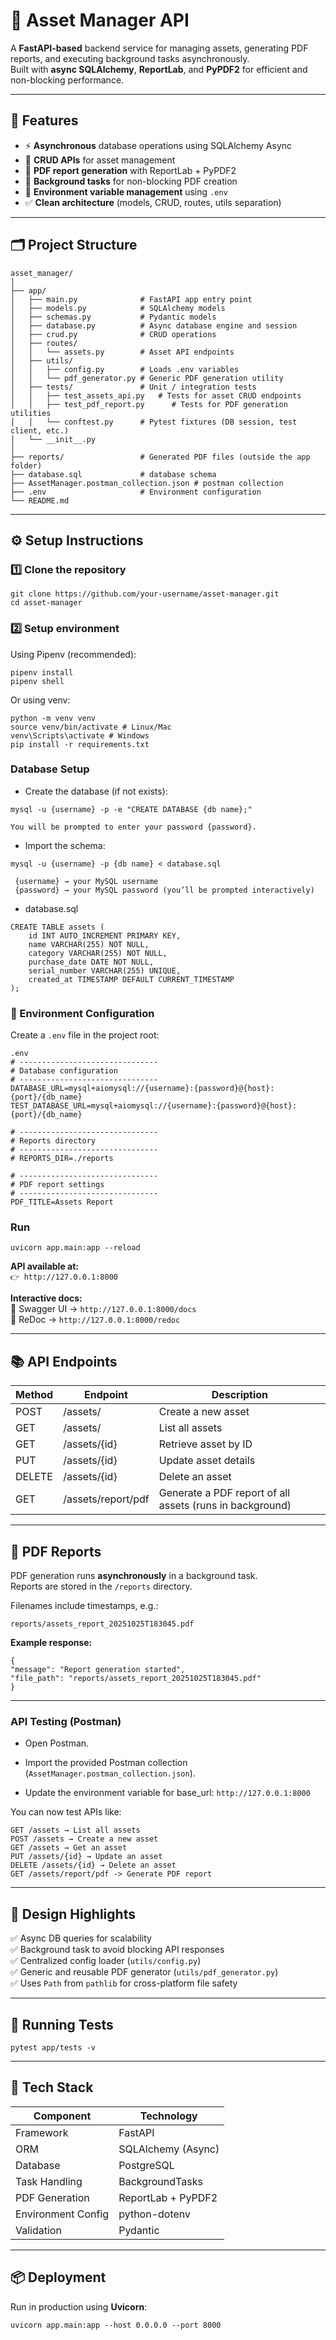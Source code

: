 # 🧾 Asset Manager API

A **FastAPI-based** backend service for managing assets, generating PDF reports, and executing background tasks asynchronously.  
Built with **async SQLAlchemy**, **ReportLab**, and **PyPDF2** for efficient and non-blocking performance.

---

## 🚀 Features

- ⚡ **Asynchronous** database operations using SQLAlchemy Async  
- 🧱 **CRUD APIs** for asset management  
- 📄 **PDF report generation** with ReportLab + PyPDF2  
- 🧰 **Background tasks** for non-blocking PDF creation  
- 🌱 **Environment variable management** using `.env`  
- ✅ **Clean architecture** (models, CRUD, routes, utils separation)

---

## 🗂️ Project Structure

```
asset_manager/
│
├── app/
│   ├── main.py              # FastAPI app entry point
│   ├── models.py            # SQLAlchemy models
│   ├── schemas.py           # Pydantic models
│   ├── database.py          # Async database engine and session
│   ├── crud.py              # CRUD operations
│   ├── routes/
│   │   └── assets.py        # Asset API endpoints
│   ├── utils/
│   │   ├── config.py        # Loads .env variables
│   │   └── pdf_generator.py # Generic PDF generation utility
│   ├── tests/               # Unit / integration tests
│   │   ├── test_assets_api.py   # Tests for asset CRUD endpoints
│   │   ├── test_pdf_report.py      # Tests for PDF generation utilities
│   │   └── conftest.py      # Pytest fixtures (DB session, test client, etc.)
│   └── __init__.py
│
├── reports/                 # Generated PDF files (outside the app folder)
├── database.sql             # database schema
├── AssetManager.postman_collection.json # postman collection
├── .env                     # Environment configuration
└── README.md
```

---

## ⚙️ Setup Instructions

### 1️⃣ Clone the repository

```
git clone https://github.com/your-username/asset-manager.git
cd asset-manager
```
### 2️⃣ Setup environment

Using Pipenv (recommended):
```
pipenv install
pipenv shell
```

Or using venv:
```
python -m venv venv
source venv/bin/activate # Linux/Mac
venv\Scripts\activate # Windows
pip install -r requirements.txt
```

### Database Setup
- Create the database (if not exists):
```
mysql -u {username} -p -e "CREATE DATABASE {db name};"
```
    You will be prompted to enter your password {password}.

- Import the schema:

`mysql -u {username} -p {db name} < database.sql`

     {username} → your MySQL username
     {password} → your MySQL password (you’ll be prompted interactively)

- database.sql
```
CREATE TABLE assets (
    id INT AUTO_INCREMENT PRIMARY KEY,
    name VARCHAR(255) NOT NULL,
    category VARCHAR(255) NOT NULL,
    purchase_date DATE NOT NULL,
    serial_number VARCHAR(255) UNIQUE,
    created_at TIMESTAMP DEFAULT CURRENT_TIMESTAMP
);
```

### 🔑 Environment Configuration

Create a `.env` file in the project root:
```
.env
# -------------------------------
# Database configuration
# -------------------------------
DATABASE_URL=mysql+aiomysql://{username}:{password}@{host}:{port}/{db_name}
TEST_DATABASE_URL=mysql+aiomysql://{username}:{password}@{host}:{port}/{db_name}

# -------------------------------
# Reports directory
# -------------------------------
# REPORTS_DIR=./reports

# -------------------------------
# PDF report settings
# -------------------------------
PDF_TITLE=Assets Report
```

### Run
`uvicorn app.main:app --reload`


**API available at:**  
`👉 http://127.0.0.1:8000`

**Interactive docs:**  
📘 Swagger UI → `http://127.0.0.1:8000/docs`  
📗 ReDoc → `http://127.0.0.1:8000/redoc`

---

## 📚 API Endpoints

| Method | Endpoint | Description |
|--------|-----------|-------------|
| POST   | /assets/ | Create a new asset |
| GET    | /assets/ | List all assets |
| GET    | /assets/{id} | Retrieve asset by ID |
| PUT    | /assets/{id} | Update asset details |
| DELETE | /assets/{id} | Delete an asset |
| GET    | /assets/report/pdf | Generate a PDF report of all assets (runs in background) |

---

## 📄 PDF Reports

PDF generation runs **asynchronously** in a background task.  
Reports are stored in the `/reports` directory.

Filenames include timestamps, e.g.:

`reports/assets_report_20251025T183045.pdf`


**Example response:**
```
{
"message": "Report generation started",
"file_path": "reports/assets_report_20251025T183045.pdf"
}
```
---

### API Testing (Postman)

- Open Postman.
- Import the provided Postman collection (`AssetManager.postman_collection.json`).

- Update the environment variable for base_url:
`http://127.0.0.1:8000`

You can now test APIs like:
```
GET /assets → List all assets
POST /assets → Create a new asset
GET /assets → Get an asset
PUT /assets/{id} → Update an asset
DELETE /assets/{id} → Delete an asset
GET /assets/report/pdf -> Generate PDF report
```
---
## 🧠 Design Highlights

✅ Async DB queries for scalability  
✅ Background task to avoid blocking API responses  
✅ Centralized config loader (`utils/config.py`)  
✅ Generic and reusable PDF generator (`utils/pdf_generator.py`)  
✅ Uses `Path` from `pathlib` for cross-platform file safety

---

## 🧪 Running Tests

`pytest app/tests -v`

---

## 🧰 Tech Stack

| Component | Technology |
|-----------|-------------|
| Framework | FastAPI |
| ORM | SQLAlchemy (Async) |
| Database | PostgreSQL |
| Task Handling | BackgroundTasks |
| PDF Generation | ReportLab + PyPDF2 |
| Environment Config | python-dotenv |
| Validation | Pydantic |

---

## 📦 Deployment

Run in production using **Uvicorn**:

`uvicorn app.main:app --host 0.0.0.0 --port 8000`